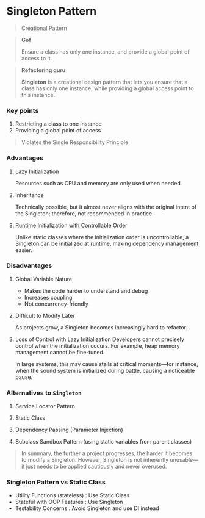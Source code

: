 # Singleton Pattern

> Creational Pattern

> **Gof**
>
> Ensure a class has only one instance, and provide a global point of access to it.

> **Refactoring guru**
>
> **Singleton** is a creational design pattern that lets you ensure that a class has only one instance, while providing a global access point to this instance.

### Key points

1. Restricting a class to one instance
2. Providing a global point of access

> Violates the Single Responsibility Principle

### Advantages

1. Lazy Initialization

	Resources such as CPU and memory are only used when needed.

2. Inheritance

	Technically possible, but it almost never aligns with the original intent of the Singleton; therefore, not recommended in practice.

3. Runtime Initialization with Controllable Order

	Unlike static classes where the initialization order is uncontrollable, a Singleton can be initialized at runtime, making dependency management easier.

### Disadvantages

1. Global Variable Nature

	- Makes the code harder to understand and debug
	- Increases coupling
	- Not concurrency-friendly

2. Difficult to Modify Later

	As projects grow, a Singleton becomes increasingly hard to refactor.

3. Loss of Control with Lazy Initialization
	Developers cannot precisely control when the initialization occurs. For example, heap memory management cannot be fine-tuned.

	In large systems, this may cause stalls at critical moments—for instance, when the sound system is initialized during battle, causing a noticeable pause.

### Alternatives to `Singleton`

1. Service Locator Pattern

2. Static Class

3. Dependency Passing (Parameter Injection)

4. Subclass Sandbox Pattern (using static variables from parent classes)

> In summary, the further a project progresses, the harder it becomes to modify a Singleton. However, Singleton is not inherently unusable—it just needs to be applied cautiously and never overused.

### Singleton Pattern vs Static Class

- Utility Functions (stateless) : Use Static Class
- Stateful with OOP Features : Use Singleton
- Testability Concerns : Avoid Singleton and use DI instead

